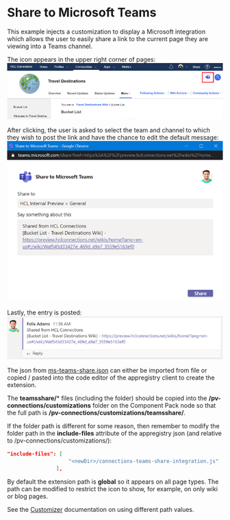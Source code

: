 # Share to Microsoft Teams
This example injects a customization to display a Microsoft integration which allows the user to easily share a link to the current page they are viewing into a Teams channel.

The icon appears in the upper right corner of pages:  
![Share to Teams](./share-to-teams-icon.png)

After clicking, the user is asked to select the team and channel to which they wish to post the link and have the chance to edit the default message:  
![Choose Teams Channel](./choose-teams-channel.png)

Lastly, the entry is posted:  
![Post to Channel](./post-to-channel.png)

The json from [ms-teams-share.json](./ms-teams-share.json) can either be imported from file or copied / pasted into the code editor of the appregistry client to create the extension.

The **teamsshare/*** files (including the folder) should be copied into the **/pv-connections/customizations** folder on the Component Pack node so that the full path is **/pv-connections/customizations/teamsshare/**. 

If the folder path is different for some reason, then remember to modify the folder path in the **include-files** attribute of the appregistry json (and relative to /pv-connections/customizations/):

```json
"include-files": [
                    "<newDir>/connections-teams-share-integration.js"
                ],
```

By default the extension path is **global** so it appears on all page types. The path can be modified to restrict the icon to show, for example, on only wiki or blog pages.

See the [Customizer](https://github.com/hclcnx/customizer/blob/master/docs/HCLConnectionsCustomizer.md#listing-2-customizer-application-properties) documentation on using different path values.